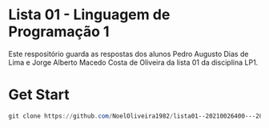# Lista 01 - Linguagem de Programação 1
  Este respositório guarda as respostas dos alunos Pedro Augusto Dias de Lima e Jorge Alberto Macedo Costa de Oliveira da lista 01 da disciplina LP1.
  
# Get Start
~~~powershell
git clone https://github.com/NoelOliveira1982/lista01--20210026400---20210026886-.git
~~~
